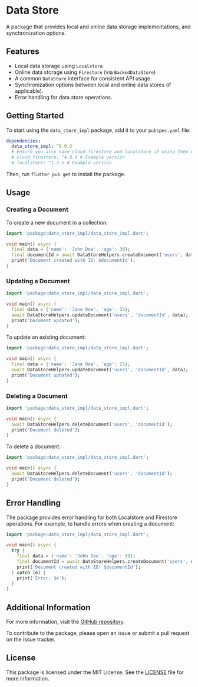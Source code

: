 # Data Store

A package that provides local and online data storage implementations, and synchronization options.

## Features

- Local data storage using `Localstore`
- Online data storage using `Firestore` (via `BackedDataStore`)
- A common `DataStore` interface for consistent API usage.
- Synchronization options between local and online data stores (if applicable).
- Error handling for data store operations.

## Getting Started

To start using the `data_store_impl` package, add it to your `pubspec.yaml` file:

```yaml
dependencies:
  data_store_impl: ^0.0.3
  # Ensure you also have cloud_firestore and localstore if using them directly or for setup
  # cloud_firestore: ^4.0.0 # Example version
  # localstore: ^1.3.5 # Example version
```

Then, run `flutter pub get` to install the package.

## Usage

### Creating a Document

To create a new document in a collection:

```dart
import 'package:data_store_impl/data_store_impl.dart';

void main() async {
  final data = {'name': 'John Doe', 'age': 30};
  final documentId = await DataStoreHelpers.createDocument('users', data);
  print('Document created with ID: $documentId');
}
```

### Updating a Document

```dart
import 'package:data_store_impl/data_store_impl.dart';

void main() async {
  final data = {'name': 'Jane Doe', 'age': 25};
  await DataStoreHelpers.updateDocument('users', 'documentId', data);
  print('Document updated');
}
```

To update an existing document:

```dart
import 'package:data_store_impl/data_store_impl.dart';

void main() async {
  final data = {'name': 'Jane Doe', 'age': 25};
  await DataStoreHelpers.updateDocument('users', 'documentId', data);
  print('Document updated');
}
```

### Deleting a Document

```dart
import 'package:data_store_impl/data_store_impl.dart';

void main() async {
  await DataStoreHelpers.deleteDocument('users', 'documentId');
  print('Document deleted');
}
```

To delete a document:

```dart
import 'package:data_store_impl/data_store_impl.dart';

void main() async {
  await DataStoreHelpers.deleteDocument('users', 'documentId');
  print('Document deleted');
}
```

## Error Handling

The package provides error handling for both Localstore and Firestore operations. For example, to handle errors when creating a document:

```dart
import 'package:data_store_impl/data_store_impl.dart';

void main() async {
  try {
    final data = {'name': 'John Doe', 'age': 30};
    final documentId = await DataStoreHelpers.createDocument('users', data);
    print('Document created with ID: $documentId');
  } catch (e) {
    print('Error: $e');
  }
}
```

## Additional Information

For more information, visit the [GitHub repository](https://github.com/bienvenuelisis/.git).

To contribute to the package, please open an issue or submit a pull request on the issue tracker.

## License

This package is licensed under the MIT License. See the [LICENSE](https://github.com/bienvenuelisis//blob/main/LICENSE) file for more information.
